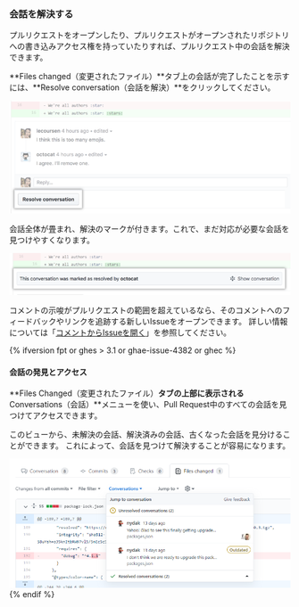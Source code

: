 ### 会話を解決する

プルリクエストをオープンしたり、プルリクエストがオープンされたリポジトリへの書き込みアクセス権を持っていたりすれば、プルリクエスト中の会話を解決できます。

**Files changed（変更されたファイル）**タブ上の会話が完了したことを示すには、**Resolve conversation（会話を解決）**をクリックしてください。

![会話の解決ボタンが付いたプルリクエストの会話](/assets/images/help/pull_requests/conversation-with-resolve-button.png)

会話全体が畳まれ、解決のマークが付きます。これで、まだ対応が必要な会話を見つけやすくなります。

![解決された会話](/assets/images/help/pull_requests/resolved-conversation.png)

コメントの示唆がプルリクエストの範囲を超えているなら、そのコメントへのフィードバックやリンクを追跡する新しいIssueをオープンできます。 詳しい情報については「[コメントからIssueを開く](/github/managing-your-work-on-github/opening-an-issue-from-a-comment)」を参照してください。

{% ifversion fpt or ghes > 3.1 or ghae-issue-4382 or ghec %}
#### 会話の発見とアクセス

**Files Changed（変更されたファイル）**タブの上部に表示される**Conversations（会話）**メニューを使い、Pull Request中のすべての会話を見つけてアクセスできます。

このビューから、未解決の会話、解決済みの会話、古くなった会話を見分けることができます。 これによって、会話を見つけて解決することが容易になります。

![会話メニューの表示](/assets/images/help/pull_requests/conversations-menu.png)
{% endif %}
